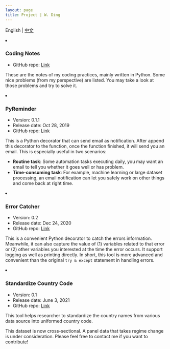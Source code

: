```yaml
---
layout: page
title: Project | W. Ding
---
```


<h1 hidden>Project \| W. Ding</h1>

English \| <a class="posts-title" href='./project_zh.html'>中文</a>

<li class="posts-labelgroup2"></li>

### Coding Notes

- GitHub repo: <a class='icon-ext-link' href='https://github.com/Wenzhi-Ding/coding_notes' target="_blank">Link</a>

These are the notes of my coding practices, mainly written in Python. Some nice problems (from my perspective) are listed. You may take a look at those problems and try to solve it.

<li class="posts-labelgroup2"></li>

### PyReminder

- Version: 0.1.1
- Release date: Oct 28, 2019
- GitHub repo: <a class='icon-ext-link' href='https://github.com/Wenzhi-Ding/py_reminder' target="_blank">Link</a>

This is a Python decorator that can send email as notification. After append this decorator to the function, once the function finished, it will send you an email. This is especially useful in two scenarios:

- **Routine task**: Some automation tasks executing daily, you may want an email to tell you whether it goes well or has problem.
- **Time-consuming task**: For example, machine learning or large dataset processing, an email notification can let you safely work on other things and come back at right time.

<li class="posts-labelgroup2"></li>

### Error Catcher

- Version: 0.2
- Release date: Dec 24, 2020
- GitHub repo: <a class='icon-ext-link' href='https://github.com/Wenzhi-Ding/error_catcher' target="_blank">Link</a>

This is a convenient Python decorator to catch the errors information. Meanwhile, it can also capture the value of (1) variables related to that error or (2) other variables you interested at the time the error occurs. It support logging as well as printing directly. In short, this tool is more advanced and convenient than the original `try & except` statement in handling errors.

<li class="posts-labelgroup2"></li>

### Standardize Country Code

- Version: 0.1
- Release date: June 3, 2021
- GitHub repo: <a class='icon-ext-link' href='https://github.com/Wenzhi-Ding/StdCountryCode' target="_blank">Link</a>

This tool helps researcher to standardize the country names from various data source into uniformed country code.

This dataset is now cross-sectional. A panel data that takes regime change is under consideration. Please feel free to contact me if you want to contribute!

